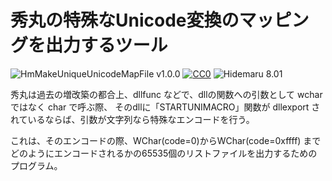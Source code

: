 # 秀丸の特殊なUnicode変換のマッピングを出力するツール

![HmMakeUniqueUnicodeMapFile v1.0.0](https://img.shields.io/badge/HmMakeUniqueUnicodeMapFile-v1.0.0-6479ff.svg)
[![CC0](https://img.shields.io/badge/license-CC0-blue.svg?style=flat)](LICENSE)
![Hidemaru 8.01](https://img.shields.io/badge/Hidemaru-v8.01-6479ff.svg)

秀丸は過去の増改築の都合上、dllfunc などで、dllの関数への引数として wcharではなく char で呼ぶ際、
そのdllに「STARTUNIMACRO」関数が dllexport されているならば、引数が文字列なら特殊なエンコードを行う。

これは、そのエンコードの際、WChar(code=0)からWChar(code=0xffff) までどのようにエンコードされるかの65535個のリストファイルを出力するためのプログラム。

